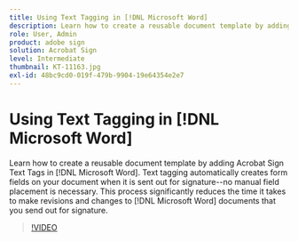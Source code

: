 ```yaml
---
title: Using Text Tagging in [!DNL Microsoft Word]
description: Learn how to create a reusable document template by adding Acrobat Sign Text Tags in [!DNL Microsoft Word]
role: User, Admin
product: adobe sign
solution: Acrobat Sign
level: Intermediate
thumbnail: KT-11163.jpg
exl-id: 48bc9cd0-019f-479b-9904-19e64354e2e7
---
```

# Using Text Tagging in [!DNL Microsoft Word]

Learn how to create a reusable document template by adding Acrobat Sign Text Tags in [!DNL Microsoft Word]. Text tagging automatically creates form fields on your document when it is sent out for signature--no manual field placement is necessary. This process significantly reduces the time it takes to make revisions and changes to [!DNL Microsoft Word] documents that you send out for signature.

>[!VIDEO](https://video.tv.adobe.com/v/3409482?hidetitle=true)
